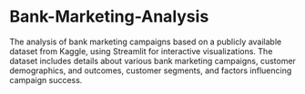 # Bank-Marketing-Analysis
 The analysis of bank marketing campaigns based on a publicly available dataset from Kaggle, using Streamlit for interactive visualizations. The dataset includes details about various bank marketing campaigns, customer demographics, and outcomes, customer segments, and factors influencing campaign success.
